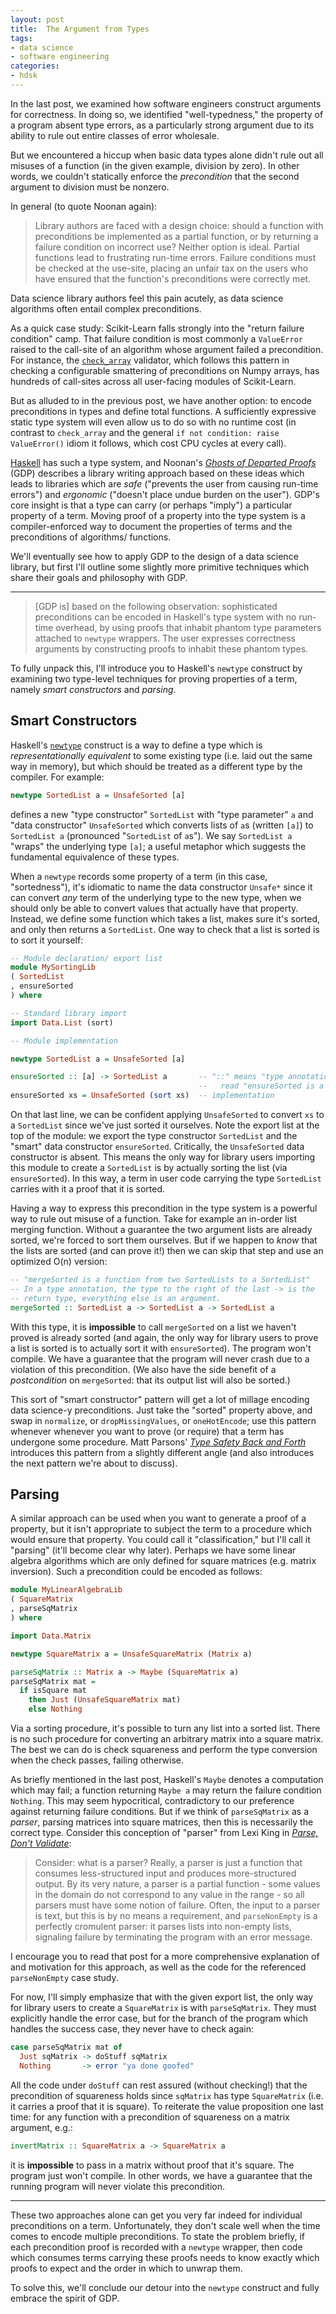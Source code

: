 ```yaml
---
layout: post
title:  The Argument from Types
tags:
- data science
- software engineering
categories:
- hdsk
---
```

In the last post, we examined how software engineers construct
arguments for correctness. In doing so, we identified
"well-typedness," the property of a program absent type errors, as a
particularly strong argument due to its ability to rule out entire
classes of error wholesale.

But we encountered a hiccup when basic data types alone didn't rule
out all misuses of a function (in the given example, division by
zero). In other words, we couldn't statically enforce the
_precondition_ that the second argument to division must be nonzero.

<!-- MORE -->

In general (to quote Noonan again):

> Library authors are faced with a design choice: should a function
> with preconditions be implemented as a partial function, or by
> returning a failure condition on incorrect use? Neither option is
> ideal. Partial functions lead to frustrating run-time errors.
> Failure conditions must be checked at the use-site, placing an
> unfair tax on the users who have ensured that the function's
> preconditions were correctly met.

Data science library authors feel this pain acutely, as data science
algorithms often entail complex preconditions.

As a quick case study: Scikit-Learn falls strongly into the "return
failure condition" camp. That failure condition is most commonly a
`ValueError` raised to the call-site of an algorithm whose argument
failed a precondition. For instance, the [`check_array`][check_array]
validator, which follows this pattern in checking a configurable
smattering of preconditions on Numpy arrays, has hundreds of
call-sites across all user-facing modules of Scikit-Learn.

[check_array]: https://github.com/scikit-learn/scikit-learn/blob/8e61534f1087703f476414d8dbd3688282f8eebf/sklearn/utils/validation.py#L350

But as alluded to in the previous post, we have another option: to
encode preconditions in types and define total functions. A
sufficiently expressive static type system will even allow us to do
so with no runtime cost (in contrast to `check_array` and the general
`if not condition: raise ValueError()` idiom it follows, which cost
CPU cycles at every call).

[Haskell][haskell.org] has such a type system, and Noonan's [_Ghosts
of Departed Proofs_][gdp] (GDP) describes a library writing approach
based on these ideas which leads to libraries which are _safe_
("prevents the user from causing run-time errors") and _ergonomic_
("doesn't place undue burden on the user"). GDP's core insight is
that a type can carry (or perhaps "imply") a particular property of a
term. Moving proof of a property into the type system is a
compiler-enforced way to document the properties of terms and the
preconditions of algorithms/ functions.

We'll eventually see how to apply GDP to the design of a data science
library, but first I'll outline some slightly more primitive
techniques which share their goals and philosophy with GDP.

[haskell.org]: https://www.haskell.org
[gdp]: https://kataskeue.com/gdp.pdf

---

> [GDP is] based on the following observation: sophisticated
> preconditions can be encoded in Haskell's type system with no
> run-time overhead, by using proofs that inhabit phantom type
> parameters attached to `newtype` wrappers. The user expresses
> correctness arguments by constructing proofs to inhabit these
> phantom types.

To fully unpack this, I'll introduce you to Haskell's `newtype`
construct by examining two type-level techniques for proving
properties of a term, namely _smart constructors_ and _parsing_.

## Smart Constructors

Haskell's [`newtype`][newtype] construct is a way to define a type
which is _representationally equivalent_ to some existing type (i.e.
laid out the same way in memory), but which should be treated as a
different type by the compiler. For example:

[newtype]: https://wiki.haskell.org/Newtype

```haskell
newtype SortedList a = UnsafeSorted [a]
```

defines a new "type constructor" `SortedList` with "type parameter"
`a` and "data constructor" `UnsafeSorted` which converts lists of
`a`s (written `[a]`) to `SortedList a` (pronounced "`SortedList` of
`a`s"). We say `SortedList a` "wraps" the underlying type `[a]`; a
useful metaphor which suggests the fundamental equivalence of these
types.

When a `newtype` records some property of a term (in this case,
"sortedness"), it's idiomatic to name the data constructor `Unsafe*`
since it can convert _any_ term of the underlying type to the new
type, when we should only be able to convert values that actually
have that property. Instead, we define some function which takes a
list, makes sure it's sorted, and only then returns a `SortedList`.
One way to check that a list is sorted is to sort it yourself:

```haskell
-- Module declaration/ export list
module MySortingLib
( SortedList
, ensureSorted
) where

-- Standard library import
import Data.List (sort)

-- Module implementation

newtype SortedList a = UnsafeSorted [a]

ensureSorted :: [a] -> SortedList a       -- "::" means "type annotation"
                                          --   read "ensureSorted is a function from `[a]` to `SortedList a`"
ensureSorted xs = UnsafeSorted (sort xs)  -- implementation
```

On that last line, we can be confident applying `UnsafeSorted` to
convert `xs` to a `SortedList` since we've just sorted it ourselves.
Note the export list at the top of the module: we export the type
constructor `SortedList` and the "smart" data constructor
`ensureSorted`. Critically, the `UnsafeSorted` data constructor is
absent. This means the only way for library users importing this
module to create a `SortedList` is by actually sorting the list (via
`ensureSorted`). In this way, a term in user code carrying the type
`SortedList` carries with it a proof that it is sorted.

Having a way to express this precondition in the type system is a
powerful way to rule out misuse of a function. Take for example an
in-order list merging function. Without a guarantee the two argument
lists are already sorted, we're forced to sort them ourselves. But if
we happen to _know_ that the lists are sorted (and can prove it!)
then we can skip that step and use an optimized O(n) version:

```haskell
-- "mergeSorted is a function from two SortedLists to a SortedList"
-- In a type annotation, the type to the right of the last -> is the
-- return type, everything else is an argument.
mergeSorted :: SortedList a -> SortedList a -> SortedList a
```

With this type, it is **impossible** to call `mergeSorted` on a list
we haven't proved is already sorted (and again, the only way for
library users to prove a list is sorted is to actually sort it with
`ensureSorted`). The program won't compile. We have a guarantee that
the program will never crash due to a violation of this precondition.
(We also have the side benefit of a _postcondition_ on `mergeSorted`:
that its output list will also be sorted.)

This sort of "smart constructor" pattern will get a lot of millage
encoding data science-y preconditions. Just take the "sorted"
property above, and swap in `normalize`, or `dropMissingValues`, or
`oneHotEncode`; use this pattern whenever whenever you want to prove
(or require) that a term has undergone some procedure. Matt Parsons'
[_Type Safety Back and Forth_][parsons] introduces this pattern from
a slightly different angle (and also introduces the next pattern
we're about to discuss).

[parsons]: https://www.parsonsmatt.org/2017/10/11/type_safety_back_and_forth.html

## Parsing

A similar approach can be used when you want to generate a proof of a
property, but it isn't appropriate to subject the term to a procedure
which would ensure that property. You could call it "classification,"
but I'll call it "parsing" (it'll become clear why later). Perhaps we
have some linear algebra algorithms which are only defined for square
matrices (e.g. matrix inversion). Such a precondition could be encoded as
follows:

```haskell
module MyLinearAlgebraLib
( SquareMatrix
, parseSqMatrix
) where

import Data.Matrix

newtype SquareMatrix a = UnsafeSquareMatrix (Matrix a)

parseSqMatrix :: Matrix a -> Maybe (SquareMatrix a)
parseSqMatrix mat =
  if isSquare mat
    then Just (UnsafeSquareMatrix mat)
    else Nothing
```

Via a sorting procedure, it's possible to turn any list into a sorted
list. There is no such procedure for converting an arbitrary matrix
into a square matrix. The best we can do is check squareness and
perform the type conversion when the check passes, failing otherwise.

As briefly mentioned in the last post, Haskell's `Maybe` denotes a
computation which may fail; a function returning `Maybe a` may return
the failure condition `Nothing`. This may seem hypocritical,
contradictory to our preference against returning failure conditions.
But if we think of `parseSqMatrix` as a _parser_, parsing matrices
into square matrices, then this is necessarily the correct type.
Consider this conception of "parser" from Lexi King in [_Parse, Don't
Validate_][pdv]:

> Consider: what is a parser? Really, a parser is just a function
> that consumes less-structured input and produces more-structured
> output. By its very nature, a parser is a partial function - some
> values in the domain do not correspond to any value in the range -
> so all parsers must have some notion of failure. Often, the input
> to a parser is text, but this is by no means a requirement, and
> `parseNonEmpty` is a perfectly cromulent parser: it parses lists
> into non-empty lists, signaling failure by terminating the program
> with an error message.

[pdv]: https://lexi-lambda.github.io/blog/2019/11/05/parse-don-t-validate

I encourage you to read that post for a more comprehensive
explanation of and motivation for this approach, as well as the code
for the referenced `parseNonEmpty` case study.

For now, I'll simply emphasize that with the given export list, the
only way for library users to create a `SquareMatrix` is with
`parseSqMatrix`. They must explicitly handle the error case, but for
the branch of the program which handles the success case, they never
have to check again:

```haskell
case parseSqMatrix mat of
  Just sqMatrix -> doStuff sqMatrix
  Nothing       -> error "ya done goofed"
```

All the code under `doStuff` can rest assured (without checking!)
that the precondition of squareness holds since `sqMatrix` has type
`SquareMatrix` (i.e. it carries a proof that it is square). To
reiterate the value proposition one last time: for any function with
a precondition of squareness on a matrix argument, e.g.:

```haskell
invertMatrix :: SquareMatrix a -> SquareMatrix a
```

it is **impossible** to pass in a matrix without proof that it's
square. The program just won't compile. In other words, we have a
guarantee that the running program will never violate this
precondition.

---

These two approaches alone can get you very far indeed for individual
preconditions on a term. Unfortunately, they don't scale well when
the time comes to encode multiple preconditions. To state the problem
briefly, if each precondition proof is recorded with a `newtype`
wrapper, then code which consumes terms carrying these proofs needs
to know exactly which proofs to expect and the order in which to
unwrap them.

To solve this, we'll conclude our detour into the `newtype` construct
and fully embrace the spirit of GDP.
